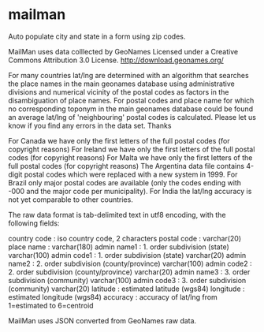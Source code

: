 # mailman
Auto populate city and state in a form using zip codes.

MailMan uses data colllected by GeoNames
Licensed under a Creative Commons Attribution 3.0 License.
http://download.geonames.org/

For many countries lat/lng are determined with an algorithm that searches the place names in the main geonames database 
using administrative divisions and numerical vicinity of the postal codes as factors in the disambiguation of place names. 
For postal codes and place name for which no corresponding toponym in the main geonames database could be found an average 
lat/lng of 'neighbouring' postal codes is calculated.
Please let us know if you find any errors in the data set. Thanks

For Canada we have only the first letters of the full postal codes (for copyright reasons)
For Ireland we have only the first letters of the full postal codes (for copyright reasons)
For Malta we have only the first letters of the full postal codes (for copyright reasons)
The Argentina data file contains 4-digit postal codes which were replaced with a new system in 1999.
For Brazil only major postal codes are available (only the codes ending with -000 and the major code per municipality).
For India the lat/lng accuracy is not yet comparable to other countries.

The raw data format is tab-delimited text in utf8 encoding, with the following fields:

country code      : iso country code, 2 characters
postal code       : varchar(20)
place name        : varchar(180)
admin name1       : 1. order subdivision (state) varchar(100)
admin code1       : 1. order subdivision (state) varchar(20)
admin name2       : 2. order subdivision (county/province) varchar(100)
admin code2       : 2. order subdivision (county/province) varchar(20)
admin name3       : 3. order subdivision (community) varchar(100)
admin code3       : 3. order subdivision (community) varchar(20)
latitude          : estimated latitude (wgs84)
longitude         : estimated longitude (wgs84)
accuracy          : accuracy of lat/lng from 1=estimated to 6=centroid

MailMan uses JSON converted from GeoNames raw data.
